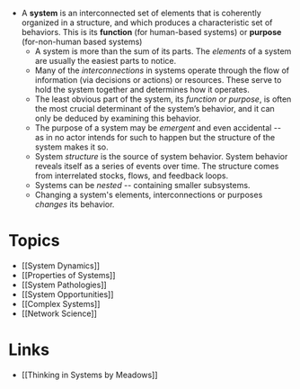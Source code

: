 * A **system** is an interconnected set of elements that is coherently organized in a structure, and which produces a characteristic set of behaviors. This is its **function** (for human-based systems) or **purpose** (for-non-human based systems)
	* A system is more than the sum of its parts. The *elements* of a system are usually the easiest parts to notice.
	* Many of the *interconnections* in systems operate through the flow of information (via decisions or actions) or resources. These serve to hold the system together and determines how it operates. 
	* The least obvious part of the system, its *function or purpose*, is often the most crucial determinant of the system’s behavior, and it can only be deduced by examining this behavior. 
	* The purpose of a system may be *emergent* and even accidental -- as in no actor intends for such to happen but the structure of the system makes it so. 
	* System *structure* is the source of system behavior. System behavior reveals itself as a series of events over time. The structure comes from interrelated stocks, flows, and feedback loops.
	* Systems can be *nested* -- containing smaller subsystems. 
	* Changing a system's elements, interconnections or purposes *changes* its behavior.
# Topics 
* [[System Dynamics]]
* [[Properties of Systems]]
* [[System Pathologies]]
* [[System Opportunities]]
* [[Complex Systems]]
* [[Network Science]]

# Links 
* [[Thinking in Systems by Meadows]]